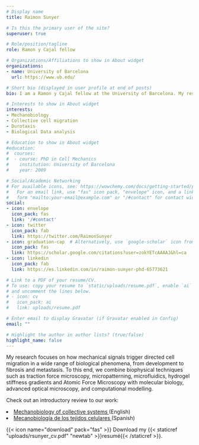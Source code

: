 ```yaml
---
# Display name
title: Raimon Sunyer

# Is this the primary user of the site?
superuser: true

# Role/position/tagline
role: Ramon y Cajal fellow

# Organizations/Affiliations to show in About widget
organizations:
- name: University of Barcelona
  url: https://www.ub.edu/

# Short bio (displayed in user profile at end of posts)
bio: I am a Ramon y Cajal fellow at the University of Barcelona. My research line focusses on interrogating how individual cells and tissues sense and respond to mechanical cues and how this relates to cell and tissue migration.

# Interests to show in About widget
interests:
- Mechanobiology
- Collective cell migration
- Durotaxis
- Biological Data analysis

# Education to show in About widget
#education:
#  courses:
#  - course: PhD in Cell Mechanics
#    institution: University of Barcelona
#    year: 2009

# Social/Academic Networking
# For available icons, see: https://wowchemy.com/docs/getting-started/page-builder/#icons
#   For an email link, use "fas" icon pack, "envelope" icon, and a link in the
#   form "mailto:your-email@example.com" or "/#contact" for contact widget.
social:
- icon: envelope
  icon_pack: fas
  link: '/#contact'
- icon: twitter
  icon_pack: fab
  link: https://twitter.com/RaimonSunyer
- icon: graduation-cap  # Alternatively, use `google-scholar` icon from `ai` icon pack
  icon_pack: fas
  link: https://scholar.google.com/citations?user=zokYETcAAAAJ&hl=ca
- icon: linkedin
  icon_pack: fab
  link: https://es.linkedin.com/in/raimon-sunyer-phd-65773621

# Link to a PDF of your resume/CV.
# To use: copy your resume to `static/uploads/resume.pdf`, enable `ai` icons in `params.toml`, 
# and uncomment the lines below.
# - icon: cv
#   icon_pack: ai
#   link: uploads/resume.pdf

# Enter email to display Gravatar (if Gravatar enabled in Config)
email: ""

# Highlight the author in author lists? (true/false)
highlight_name: false
---
```


My research focuses on how mechanical signals trigger directed cell migration in a wide range of biological phenomena, from development to fibrosis and metastasis. To this end, we combine biophysical techniques such as traction force microscopy, micropatterning, microfluidics, hydrogel stiffness gradients and Atomic Force Microscopy with molecular biology, advanced optical microscopy, and computational modelling.<p> Check out an introductory review to our work: </p>

<li> <a href="http://biofisica.info/articles-7/mechanobiology-of-collective-cell-systems/"> Mechanobiology of collective systems </a> (English)
</li>

<li>
<a href="https://www.investigacionyciencia.es/revistas/investigacion-y-ciencia/un-nuevo-plancton-737/mecanobiologa-de-los-tejidos-celulares-16420"> Mecanobiología de los tejidos celulares </a> (Spanish)
</li>
<p>   </p>
{{< icon name="download" pack="fas" >}} Download my {{< staticref "uploads/rsunyer_cv.pdf" "newtab" >}}resumé{{< /staticref >}}.
